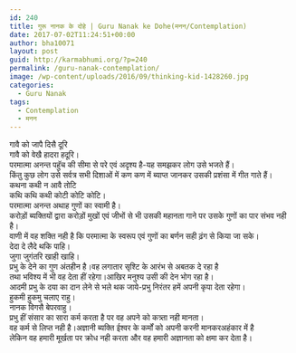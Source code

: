 ```yaml
---
id: 240
title: गुरू नानक के दोहे | Guru Nanak ke Dohe(मनन/Contemplation)
date: 2017-07-02T11:24:51+00:00
author: bha10071
layout: post
guid: http://karmabhumi.org/?p=240
permalink: /guru-nanak-contemplation/
image: /wp-content/uploads/2016/09/thinking-kid-1428260.jpg
categories:
  - Guru Nanak
tags:
  - Contemplation
  - मनन
---
```

<div class="doha">
  <div class="hindi original">
    गावै को जापै दिसै दूरि<br /> गावै को वेखै हादरा हदूरि।
  </div>
  
  <div class="hindi">
    परमात्मा अनन्त पहुॅच की सीमा से परे एवं अदृश्य है-यह समझकर लोग उसे भजते हैं।<br /> किंतु कुछ लोग उसे सर्वत्र सभी दिशाओं में कण कण में ब्याप्त जानकर उसकी प्रशंसा में गीत गाते हैं।
  </div>
</div>

<div class="doha">
  <div class="hindi original">
    कथना कथी न आवै तोटि<br /> कथि कथि कथी कोटी कोटि कोटि।
  </div>
  
  <div class="hindi">
    परमात्मा अनन्त अथाह गुणों का स्वामी है।<br /> करोड़ों ब्यक्तियों द्वारा करोड़ों मुखों एवं जीभों से भी उसकी महानता गाने पर उसके गुणों का पार संभव नही है।<br /> वाणी में वह शक्ति नही है कि परमात्मा के स्वरूप एवं गुणों का बर्णन सही ढ़ंग से किया जा सके।
  </div>
</div>

<div class="doha">
  <div class="hindi original">
    देदा दे लैदे थकि पाहि।<br /> जुगा जुगंतरि खाही खाहि।
  </div>
  
  <div class="hindi">
    प्रभु के देने का गुण अंतहीन है।वह लगातार सृश्टि के आरंभ से अबतक दे रहा है<br /> तथा भविश्य में भी वह देता हीं रहेगा।आखिर मनुश्य उसी की देन भोग रहा है।<br /> आदमी प्रभु के दया का दान लेने से भले थक जाये-प्रभु निरंतर हमें अपनी कृपा देता रहेगा।
  </div>
</div>

<div class="doha">
  <div class="hindi original">
    हुकमी हुकमु चलाए राहु।<br /> नानक विगसै बेपरवाहु।
  </div>
  
  <div class="hindi">
    प्रभु हीं संसार का सारा कर्म करता है पर वह अपने को कत्र्ता नही मानता।<br /> वह कर्म से लिप्त नही है।अज्ञानी ब्यक्ति ईश्वर के कर्मों को अपनी करनी मानकरअहंकार में है<br /> लेकिन वह हमारी मूर्खता पर क्रोध नही करता और वह हमारी अज्ञानता को क्षमा कर देता है।
  </div>
</div>